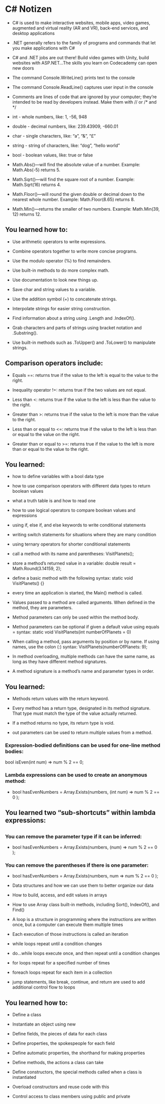 <h1>C# Notizen</h1>

* C# is used to make interactive websites, mobile apps, video games, augmented and virtual reality (AR and VR), back-end services, and desktop applications

* .NET generally refers to the family of programs and commands that let you make applications with C#

* C# and .NET jobs are out there! Build video games with Unity, build websites with ASP.NET…The skills you learn on Codecademy can open new doors

* The command Console.WriteLine() prints text to the console

* The command Console.ReadLine() captures user input in the console

* Comments are lines of code that are ignored by your computer; they’re intended to be read by developers instead. Make them with // or /* and */

* int - whole numbers, like: 1, -56, 948

* double - decimal numbers, like: 239.43909, -660.01

* char - single characters, like: “a”, “&”, “£”

* string - string of characters, like: “dog”, “hello world”

* bool - boolean values, like: true or false

* Math.Abs()—will find the absolute value of a number. Example: Math.Abs(-5) returns 5.

* Math.Sqrt()—will find the square root of a number. Example: Math.Sqrt(16) returns 4.

* Math.Floor()—will round the given double or decimal down to the nearest whole number. Example: Math.Floor(8.65) returns 8.

* Math.Min()—returns the smaller of two numbers. Example: Math.Min(39, 12) returns 12.

<h2>You learned how to:</h2>

* Use arithmetic operators to write expressions.

* Combine operators together to write more concise programs.

* Use the modulo operator (%) to find remainders.

* Use built-in methods to do more complex math.

* Use documentation to look new things up.

* Save char and string values to a variable.

* Use the addition symbol (+) to concatenate strings.

* Interpolate strings for easier string construction.

* Find information about a string using .Length and .IndexOf().

* Grab characters and parts of strings using bracket notation and .Substring().

* Use built-in methods such as .ToUpper() and .ToLower() to manipulate strings.

<h2>Comparison operators include:</h2>

* Equals ==: returns true if the value to the left is equal to the value to the right.

* Inequality operator !=: returns true if the two values are not equal.

* Less than <: returns true if the value to the left is less than the value to the right.

* Greater than >: returns true if the value to the left is more than the value to the right.

* Less than or equal to <=: returns true if the value to the left is less than or equal to the value on the right.

* Greater than or equal to >=: returns true if the value to the left is more than or equal to the value to the right.

<h2>You learned:</h2>

* how to define variables with a bool data type

* how to use comparison operators with different data types to return boolean values

* what a truth table is and how to read one

* how to use logical operators to compare boolean values and expressions

* using if, else if, and else keywords to write conditional statements

* writing switch statements for situations where they are many condition

* using ternary operators for shorter conditional statements

* call a method with its name and parentheses: VisitPlanets();

* store a method’s returned value in a variable: double result = Math.Round(3.14159, 2);

* define a basic method with the following syntax: static void VisitPlanets() {}

* every time an application is started, the Main() method is called.

* Values passed to a method are called arguments. When defined in the method, they are parameters.

* Method parameters can only be used within the method body.

* Method parameters can be optional if given a default value using equals = syntax: static void VisitPlanets(int numberOfPlanets = 0)

* When calling a method, pass arguments by position or by name. If using names, use the colon (:) syntax: VisitPlanets(numberOfPlanets: 9);

* In method overloading, multiple methods can have the same name, as long as they have different method signatures.

* A method signature is a method’s name and parameter types in order.

<h2>You learned:</h2>

* Methods return values with the return keyword.

* Every method has a return type, designated in its method signature. That type must match the type of the value actually returned.

* If a method returns no type, its return type is void.

* out parameters can be used to return multiple values from a method.

<h3>Expression-bodied definitions can be used for one-line method bodies:</h3>

bool isEven(int num) => num % 2 == 0;

<h3>Lambda expressions can be used to create an anonymous method:</h3>


* bool hasEvenNumbers = Array.Exists(numbers, (int num) => num % 2 == 0 );

<h2>You learned two “sub-shortcuts” within lambda expressions:<h2>

<h3>You can remove the parameter type if it can be inferred:</h3>


* bool hasEvenNumbers = Array.Exists(numbers, (num) => num % 2 == 0 );

<h3>You can remove the parentheses if there is one parameter:</h3>

* bool hasEvenNumbers = Array.Exists(numbers, num => num % 2 == 0 );

* Data structures and how we can use them to better organize our data

* How to build, access, and edit values in arrays

* How to use Array class built-in methods, including Sort(), IndexOf(), and Find()

* A loop is a structure in programming where the instructions are written once, but a computer can execute them multiple times

* Each execution of those instructions is called an iteration

* while loops repeat until a condition changes

* do...while loops execute once, and then repeat until a condition changes

* for loops repeat for a specified number of times

* foreach loops repeat for each item in a collection

* jump statements, like break, continue, and return are used to add additional control flow to loops

<h2>You learned how to:</h2>

* Define a class

* Instantiate an object using new

* Define fields, the pieces of data for each class

* Define properties, the spokespeople for each field

* Define automatic properties, the shorthand for making properties

* Define methods, the actions a class can take

* Define constructors, the special methods called when a class is instantiated

* Overload constructors and reuse code with this

* Control access to class members using public and private
